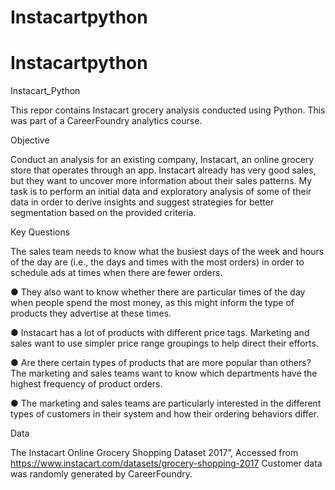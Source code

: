 # Instacartpython

# Instacartpython

Instacart_Python

This repor contains Instacart grocery analysis conducted using Python. This was part of a CareerFoundry analytics course.

Objective

Conduct an analysis for an existing company, Instacart, an online grocery store that operates through an app. Instacart already has very good sales, but they want to uncover more information about their sales patterns. My task is to perform an initial data and exploratory analysis of some of their data in order to derive insights and suggest strategies for better segmentation based on the provided criteria.

Key Questions

The sales team needs to know what the busiest days of the week and hours of the day are (i.e., the days and times with the most orders) in order to schedule ads at times when there are fewer orders.

  ● They also want to know whether there are particular times of the day when people spend the most money, as this might inform the type of products they advertise at these times.
  
  ● Instacart has a lot of products with different price tags. Marketing and sales want to use simpler price range groupings to help direct their efforts.
  
  ● Are there certain types of products that are more popular than others? The marketing and sales teams want to know which departments have the highest frequency of product orders.
  
  ● The marketing and sales teams are particularly interested in the different types of customers in their system and how their ordering behaviors differ.

Data

The Instacart Online Grocery Shopping Dataset 2017”, Accessed from https://www.instacart.com/datasets/grocery-shopping-2017 Customer data was randomly generated by CareerFoundry.

